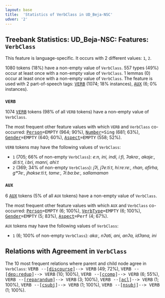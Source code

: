 ```yaml
---
layout: base
title:  'Statistics of VerbClass in UD_Beja-NSC'
udver: '2'
---
```


## Treebank Statistics: UD_Beja-NSC: Features: `VerbClass`

This feature is language-specific.
It occurs with 2 different values: `1`, `2`.

1080 tokens (18%) have a non-empty value of `VerbClass`.
557 types (49%) occur at least once with a non-empty value of `VerbClass`.
1 lemmas (0) occur at least once with a non-empty value of `VerbClass`.
The feature is used with 2 part-of-speech tags: <tt><a href="bej_nsc-pos-VERB.html">VERB</a></tt> (1074; 18% instances), <tt><a href="bej_nsc-pos-AUX.html">AUX</a></tt> (6; 0% instances).

### `VERB`

1074 <tt><a href="bej_nsc-pos-VERB.html">VERB</a></tt> tokens (98% of all `VERB` tokens) have a non-empty value of `VerbClass`.

The most frequent other feature values with which `VERB` and `VerbClass` co-occurred: <tt><a href="bej_nsc-feat-Person.html">Person</a></tt><tt>=EMPTY</tt> (964; 90%), <tt><a href="bej_nsc-feat-Number.html">Number</a></tt><tt>=Sing</tt> (681; 63%), <tt><a href="bej_nsc-feat-Gender.html">Gender</a></tt><tt>=EMPTY</tt> (640; 60%), <tt><a href="bej_nsc-feat-Aspect.html">Aspect</a></tt><tt>=EMPTY</tt> (558; 52%).

`VERB` tokens may have the following values of `VerbClass`:

* `1` (705; 66% of non-empty `VerbClass`): <em>eːn, ini, indi, iːfi, ʔakraː, akajeː, diːtiːt, iːbri, manri, ahiːt</em>
* `2` (369; 34% of non-empty `VerbClass`): <em>jʔi, jʔeːtiːt, hiːreːreː, rhan, afirha, gʷʔeː, jhakseːtiːt, tameː, ʔiːbaːbeː, sallamaman</em>

### `AUX`

6 <tt><a href="bej_nsc-pos-AUX.html">AUX</a></tt> tokens (5% of all `AUX` tokens) have a non-empty value of `VerbClass`.

The most frequent other feature values with which `AUX` and `VerbClass` co-occurred: <tt><a href="bej_nsc-feat-Person.html">Person</a></tt><tt>=EMPTY</tt> (6; 100%), <tt><a href="bej_nsc-feat-VerbType.html">VerbType</a></tt><tt>=EMPTY</tt> (6; 100%), <tt><a href="bej_nsc-feat-Gender.html">Gender</a></tt><tt>=EMPTY</tt> (5; 83%), <tt><a href="bej_nsc-feat-Aspect.html">Aspect</a></tt><tt>=Perf</tt> (4; 67%).

`AUX` tokens may have the following values of `VerbClass`:

* `1` (6; 100% of non-empty `VerbClass`): <em>akaː, nʔati, ani, anʔa, idʔana, ini</em>

## Relations with Agreement in `VerbClass`

The 10 most frequent relations where parent and child node agree in `VerbClass`:
<tt>VERB --[<tt><a href="bej_nsc-dep-discourse.html">discourse</a></tt>]--> VERB</tt> (49; 72%),
<tt>VERB --[<tt><a href="bej_nsc-dep-dep-redup.html">dep:redup</a></tt>]--> VERB</tt> (10; 100%),
<tt>VERB --[<tt><a href="bej_nsc-dep-ccomp.html">ccomp</a></tt>]--> VERB</tt> (6; 55%),
<tt>VERB --[<tt><a href="bej_nsc-dep-reparandum.html">reparandum</a></tt>]--> VERB</tt> (3; 100%),
<tt>VERB --[<tt><a href="bej_nsc-dep-acl.html">acl</a></tt>]--> VERB</tt> (1; 100%),
<tt>VERB --[<tt><a href="bej_nsc-dep-csubj.html">csubj</a></tt>]--> VERB</tt> (1; 100%),
<tt>VERB --[<tt><a href="bej_nsc-dep-nsubj.html">nsubj</a></tt>]--> VERB</tt> (1; 100%).

